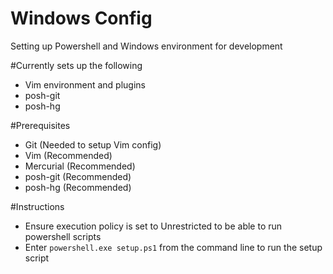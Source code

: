 # Windows Config
Setting up Powershell and Windows environment for development

#Currently sets up the following 
- Vim environment and plugins
- posh-git 
- posh-hg

#Prerequisites
- Git (Needed to setup Vim config)
- Vim (Recommended)
- Mercurial (Recommended)
- posh-git (Recommended) 
- posh-hg (Recommended)


#Instructions
- Ensure execution policy is set to Unrestricted to be able to run powershell scripts
- Enter `powershell.exe setup.ps1` from the command line to run the setup script
